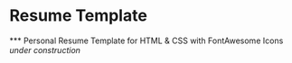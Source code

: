 # Resume Template

*** Personal Resume Template for HTML & CSS with FontAwesome Icons
*under construction*
